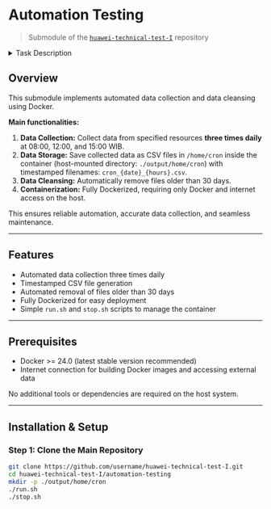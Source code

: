 # Automation Testing

> Submodule of the [`huawei-technical-test-I`](https://github.com/username/huawei-technical-test-I) repository
<details>
<summary>Task Description</summary>
Buatlah skrip otomatis cron tab/cron job untuk collect data dari resource tertentu dengan
collect data 3 kali dalam sehari, setiap pukul 08.00 WIB, 12.00 WIB dan 15.00 WIB
dan simpan collect data tersebut dalam path /home/cron, dengan format data
“cron_{date}_{hours}”, sebagai contoh file adalah cron_12192024_15.00, dan .csv file
akan collect setiap 3 jam.
Data Cleansing : Buatlah skrip otomatis yang berbeda untuk menghapus file setelah
sebulan dalam path tersebut secara otomatis.
</details>

## Overview

This submodule implements automated data collection and data cleansing using Docker.  

**Main functionalities:**  

1. **Data Collection:** Collect data from specified resources **three times daily** at 08:00, 12:00, and 15:00 WIB.  
2. **Data Storage:** Save collected data as CSV files in `/home/cron` inside the container (host-mounted directory: `./output/home/cron`) with timestamped filenames: `cron_{date}_{hours}.csv`.  
3. **Data Cleansing:** Automatically remove files older than 30 days.  
4. **Containerization:** Fully Dockerized, requiring only Docker and internet access on the host.  

This ensures reliable automation, accurate data collection, and seamless maintenance.

---

## Features

- Automated data collection three times daily  
- Timestamped CSV file generation  
- Automated removal of files older than 30 days  
- Fully Dockerized for easy deployment  
- Simple `run.sh` and `stop.sh` scripts to manage the container  

---

## Prerequisites

- Docker >= 24.0 (latest stable version recommended)  
- Internet connection for building Docker images and accessing external data  

No additional tools or dependencies are required on the host system.

---

## Installation & Setup

### Step 1: Clone the Main Repository

```bash
git clone https://github.com/username/huawei-technical-test-I.git
cd huawei-technical-test-I/automation-testing
mkdir -p ./output/home/cron
./run.sh
./stop.sh
```
